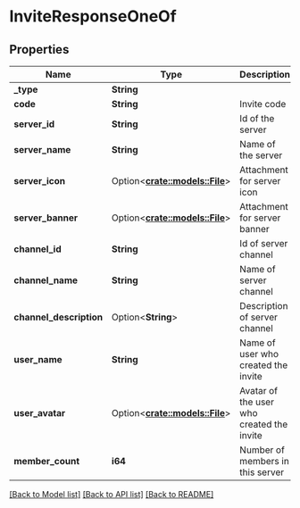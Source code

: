 # InviteResponseOneOf

## Properties

Name | Type | Description | Notes
------------ | ------------- | ------------- | -------------
**_type** | **String** |  | 
**code** | **String** | Invite code | 
**server_id** | **String** | Id of the server | 
**server_name** | **String** | Name of the server | 
**server_icon** | Option<[**crate::models::File**](File.md)> | Attachment for server icon | [optional]
**server_banner** | Option<[**crate::models::File**](File.md)> | Attachment for server banner | [optional]
**channel_id** | **String** | Id of server channel | 
**channel_name** | **String** | Name of server channel | 
**channel_description** | Option<**String**> | Description of server channel | [optional]
**user_name** | **String** | Name of user who created the invite | 
**user_avatar** | Option<[**crate::models::File**](File.md)> | Avatar of the user who created the invite | [optional]
**member_count** | **i64** | Number of members in this server | 

[[Back to Model list]](../README.md#documentation-for-models) [[Back to API list]](../README.md#documentation-for-api-endpoints) [[Back to README]](../README.md)


